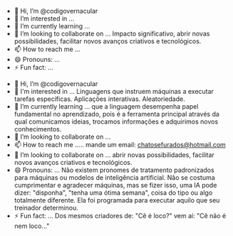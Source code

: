 - 👋 Hi, I’m @codigovernacular
- 👀 I’m interested in ...
- 🌱 I’m currently learning ...
- 💞️ I’m looking to collaborate on ... Impacto significativo, abrir novas possibilidades, facilitar novos avanços criativos e tecnológicos.
- 📫 How to reach me ...
- 😄 Pronouns: ...
- ⚡ Fun fact: ...

<!---
codigovernacular/codigovernacular is a ✨ special ✨ repository because its `README.md` (this file) appears on your GitHub profile.
You can click the Preview link to take a look at your changes.
--->

- 👋 Hi, I’m @codigovernacular
- 👀 I'm interested in ... Linguagens que instruem máquinas a executar tarefas específicas. Aplicações interativas. Aleatoriedade.
- 🌱 I’m currently learning ... que a linguagem desempenha papel fundamental no aprendizado, pois é a ferramenta principal através da qual comunicamos ideias, trocamos informações e adquirimos novos conhecimentos.
- 💞️ I’m looking to collaborate on ... 
- 📫 How to reach me ..... mande um email: chatosefurados@hotmail.com
- 💞️ I’m looking to collaborate on ... abrir novas possibilidades, facilitar novos avanços criativos e tecnológicos.
- 😄 Pronouns: ... Não existem pronomes de tratamento padronizados para máquinas ou modelos de inteligência artificial. Não se costuma cumprimentar e agradecer máquinas, mas se fizer isso, uma IA pode dizer: "disponha", "tenha uma ótima semana", coisa do tipo ou algo totalmente diferente. Ela foi programada para executar aquilo que seu treinador determinou. 
- ⚡ Fun fact: ... Dos mesmos criadores de: "Cê é loco?" vem aí: "Cê não é nem loco..."

<!---
codigovernacular/codigovernacular is a ✨ special ✨ repository because its `README.md` (this file) appears on your GitHub profile.
You can click the Preview link to take a look at your changes.
--->

